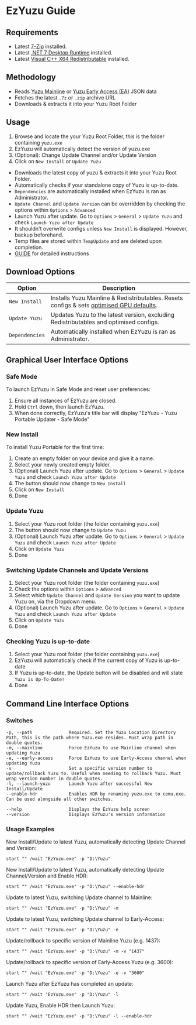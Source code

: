 # EzYuzu Guide

## Requirements

- Latest [7-Zip](https://www.7-zip.org/a/7z2301-x64.msi) installed.
- Latest [.NET 7 Desktop Runtime](https://dotnet.microsoft.com/en-us/download/dotnet/thank-you/runtime-desktop-7.0.5-windows-x64-installer) installed.
- Latest [Visual C++ X64 Redistributable](https://aka.ms/vs/16/release/vc_redist.x64.exe) installed.

## Methodology

- Reads [Yuzu Mainline](https://github.com/yuzu-emu/yuzu-mainline/releases/latest) or [Yuzu Early Access (EA)](https://github.com/pineappleEA/pineapple-src/releases/latest) JSON data
- Fetches the latest `.7z` or `.zip` archive URL
- Downloads & extracts it into your Yuzu Root Folder

## Usage

1. Browse and locate the your Yuzu Root Folder, this is the folder containing `yuzu.exe`
2. EzYuzu will automatically detect the version of yuzu.exe
3. (Optional): Change Update Channel and/or Update Version
4. Click on `New Install` or `Update Yuzu`

- Downloads the latest copy of yuzu & extracts it into your Yuzu Root Folder.
- Automatically checks if your standalone copy of Yuzu is up-to-date.
- `Dependencies` are automatically installed when EzYuzu is ran as Administrator.
- `Update Channel` and `Update Version` can be overridden by checking the options within `Options` > `Advanced`
- Launch Yuzu after update. Go to `Options` > `General` > `Update Yuzu` and check `Launch Yuzu after Update`
- It shouldn't overwrite configs unless `New Install` is displayed. However, backup beforehand.
- Temp files are stored within `TempUpdate` and are deleted upon completion.
- [GUIDE](https://github.com/amakvana/EzYuzu/blob/master/GUIDE.md) for detailed instructions

## Download Options

| Option         | Description                                                                                                                                        |
| -------------- | -------------------------------------------------------------------------------------------------------------------------------------------------- |
| `New Install`  | Installs Yuzu Mainline & Redistributables. Resets configs & sets [optimised GPU defaults](https://github.com/amakvana/EzYuzu/tree/master/configs). |
| `Update Yuzu`  | Updates Yuzu to the latest version, excluding Redistributables and optimised configs.                                                              |
| `Dependencies` | Automatically installed when EzYuzu is ran as Administrator.                                                                                       |

## Graphical User Interface Options

### Safe Mode

To launch EzYuzu in Safe Mode and reset user preferences:

1. Ensure all instances of EzYuzu are closed.
2. Hold `Ctrl` down, then launch EzYuzu.
3. When done correctly, EzYuzu's title bar will display "EzYuzu - Yuzu Portable Updater - Safe Mode"

### New Install

To install Yuzu Portable for the first time:

1. Create an empty folder on your device and give it a name.
2. Select your newly created empty folder.
3. (Optional) Launch Yuzu after update. Go to `Options` > `General` > `Update Yuzu` and check `Launch Yuzu after Update`
4. The button should now change to `New Install`
5. Click on `New Install`
6. Done

### Update Yuzu

1. Select your Yuzu root folder (the folder containing `yuzu.exe`)
2. The button should now change to `Update Yuzu`
3. (Optional) Launch Yuzu after update. Go to `Options` > `General` > `Update Yuzu` and check `Launch Yuzu after Update`
4. Click on `Update Yuzu`
5. Done

### Switching Update Channels and Update Versions

1. Select your Yuzu root folder (the folder containing `yuzu.exe`)
2. Check the options within `Options` > `Advanced`
3. Select which `Update Channel` and `Update Version` you want to update Yuzu on, via the Dropdown menu.
4. (Optional) Launch Yuzu after update. Go to `Options` > `General` > `Update Yuzu` and check `Launch Yuzu after Update`
5. Click on `Update Yuzu`
6. Done

### Checking Yuzu is up-to-date

1. Select your Yuzu root folder (the folder containing `yuzu.exe`)
2. EzYuzu will automatically check if the current copy of Yuzu is up-to-date
3. If Yuzu is up-to-date, the Update button will be disabled and will state `Yuzu is Up-To-Date!`
4. Done

## Command Line Interface Options

### Switches

```
-p, --path              Required. Set the Yuzu Location Directory Path, this is the path where Yuzu.exe resides. Must wrap path in double quotes.
-m, --mainline          Force EzYuzu to use Mainline channel when updating Yuzu
-e, --early-access      Force EzYuzu to use Early-Access channel when updating Yuzu
-v                      Set a specific version number to update/rollback Yuzu to. Useful when needing to rollback Yuzu. Must wrap version number in double quotes.
-l, --launch-yuzu       Launch Yuzu after successful New Install/Update
--enable-hdr            Enables HDR by renaming yuzu.exe to cemu.exe. Can be used alongside all other switches.

--help                  Displays the EzYuzu help screen
--version               Displays EzYuzu's version information
```

### Usage Examples

New Install/Update to latest Yuzu, automatically detecting Update Channel and Version:

```
start "" /wait "EzYuzu.exe" -p "D:\Yuzu"
```

New Install/Update to latest Yuzu, automatically detecting Update Channel/Version and Enable HDR:

```
start "" /wait "EzYuzu.exe" -p "D:\Yuzu" --enable-hdr
```

Update to latest Yuzu, switching Update channel to Mainline:

```
start "" /wait "EzYuzu.exe" -p "D:\Yuzu" -m
```

Update to latest Yuzu, switching Update channel to Early-Access:

```
start "" /wait "EzYuzu.exe" -p "D:\Yuzu" -e
```

Update/rollback to specific version of Mainline Yuzu (e.g. 1437):

```
start "" /wait "EzYuzu.exe" -p "D:\Yuzu" -m -v "1437"
```

Update/rollback to specific version of Early-Access Yuzu (e.g. 3600):

```
start "" /wait "EzYuzu.exe" -p "D:\Yuzu" -e -v "3600"
```

Launch Yuzu after EzYuzu has completed an update:

```
start "" /wait "EzYuzu.exe" -p "D:\Yuzu" -l
```

Update Yuzu, Enable HDR then Launch Yuzu:

```
start "" /wait "EzYuzu.exe" -p "D:\Yuzu" -l --enable-hdr
```
